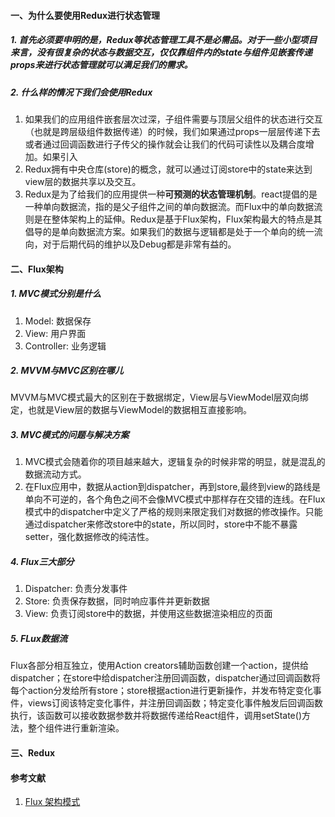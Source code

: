 #### 一、为什么要使用Redux进行状态管理

##### 1. 首先必须要申明的是，Redux等状态管理工具不是必需品。对于一些小型项目来言，没有很复杂的状态与数据交互，仅仅靠组件内的state与组件见嵌套传递props来进行状态管理就可以满足我们的需求。

##### 2. 什么样的情况下我们会使用Redux

1. 如果我们的应用组件嵌套层次过深，子组件需要与顶层父组件的状态进行交互（也就是跨层级组件数据传递）的时候，我们如果通过props一层层传递下去或者通过回调函数进行子传父的操作就会让我们的代码可读性以及耦合度增加。如果引入
2. Redux拥有中央仓库(store)的概念，就可以通过订阅store中的state来达到view层的数据共享以及交互。
3. Redux是为了给我们的应用提供一种**可预测的状态管理机制**。react提倡的是一种单向数据流，指的是父子组件之间的单向数据流。而Flux中的单向数据流则是在整体架构上的延伸。Redux是基于Flux架构，Flux架构最大的特点是其倡导的是单向数据流方案。如果我们的数据与逻辑都是处于一个单向的统一流向，对于后期代码的维护以及Debug都是非常有益的。

#### 二、Flux架构

##### 1. MVC模式分别是什么

1. Model: 数据保存
2. View: 用户界面
3. Controller: 业务逻辑

##### 2. MVVM与MVC区别在哪儿

MVVM与MVC模式最大的区别在于数据绑定，View层与ViewModel层双向绑定，也就是View层的数据与ViewModel的数据相互直接影响。

##### 3. MVC模式的问题与解决方案

1. MVC模式会随着你的项目越来越大，逻辑复杂的时候非常的明显，就是混乱的数据流动方式。
2. 在Flux应用中，数据从action到dispatcher，再到store,最终到view的路线是单向不可逆的，各个角色之间不会像MVC模式中那样存在交错的连线。在Flux模式中的dispatcher中定义了严格的规则来限定我们对数据的修改操作。只能通过dispatcher来修改store中的state，所以同时，store中不能不暴露setter，强化数据修改的纯洁性。

##### 4. Flux三大部分

1. Dispatcher: 负责分发事件
2. Store: 负责保存数据，同时响应事件并更新数据
3. View: 负责订阅store中的数据，并使用这些数据渲染相应的页面

##### 5. FLux数据流

Flux各部分相互独立，使用Action creators辅助函数创建一个action，提供给dispatcher；在store中给dispatcher注册回调函数，dispatcher通过回调函数将每个action分发给所有store；store根据action进行更新操作，并发布特定变化事件，views订阅该特定变化事件，并注册回调函数；特定变化事件触发后回调函数执行，该函数可以接收数据参数并将数据传递给React组件，调用setState()方法，整个组件进行重新渲染。

#### 三、Redux













#### 参考文献

1. [Flux 架构模式](https://juejin.im/entry/586c673bac502e006154d4c5)
